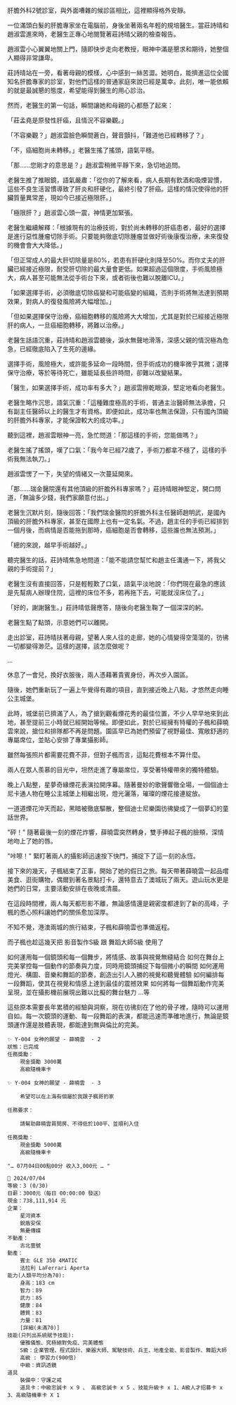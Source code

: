 肝膽外科2號診室，與外面嘈雜的候診區相比，這裡顯得格外安靜。

一位滿頭白髮的肝膽專家坐在電腦前，身後坐著兩名年輕的規培醫生。當莊詩晴和趙淑雲進來時，老醫生正專心地閱覽著莊詩晴父親的檢查報告。

趙淑雲小心翼翼地關上門，隨即快步走向老教授，眼神中滿是懇求和期待，她整個人顯得非常謙卑。

莊詩晴站在一旁，看著母親的模樣，心中感到一絲苦澀。她明白，能擠進這位全國知名肝膽專家的診室，對他們這樣的普通家庭來說已經是萬幸。此刻，唯一能依賴的就是最誠懇的態度，希望能得到醫生的用心診治。

然而，老醫生的第一句話，瞬間讓她和母親的心都懸了起來：

「莊孟堯是原發性肝癌，且情況不容樂觀。」

「不容樂觀？」趙淑雲臉色瞬間蒼白，聲音顫抖，「難道他已經轉移了？」

「不，癌細胞尚未轉移。」老醫生搖了搖頭，語氣平穩。

「那……您剛才的意思是？」趙淑雲稍微平靜下來，急切地追問。

老醫生推了推眼鏡，語氣嚴肅：「從你的了解來看，病人長期有飲酒和吸煙習慣，這些不良生活習慣導致了肝炎和肝硬化，最終引發了肝癌。這樣的情況使得他的肝臟質量異常差，現如今已接近極限肝。」

「極限肝？」趙淑雲心頭一震，神情更加緊張。

老醫生繼續解釋：「根據現有的治療技術，對於尚未轉移的肝癌患者，最好的選擇是進行惡性腫瘤切除手術。只要能夠徹底切除腫瘤並做好術後康復治療，未來復發的機會會大大降低。」

「但正常成人的最大肝切除量是80%，若患有肝硬化則降至50%。而你丈夫的肝臟已經接近極限，耐受肝切除的最大量會更低。如果超過這個限度，手術風險極大，病人甚至可能無法從手術台下來，或者術後也難以脫離ICU。」

「如果選擇手術，必須徹底切除癌變和可能癌變的組織，否則手術將無法達到預期效果，對病人的復發風險將大幅增加。」

「但如果選擇保守治療，癌細胞轉移的風險將大大增加，尤其是對於已經接近極限肝的病人，一旦癌細胞轉移，將難以治療。」

老醫生話語沉重，莊詩晴和趙淑雲聽後，淚水無聲地滑落，深感父親的情況極為危急，已經徹底陷入了生死的邊緣。

選擇手術，風險極大，或許能多延命一段時間，但手術成功的機率微乎其微；選擇保守治療，等於等待死亡，雖能延長些許時間，卻難以改變結果。

「醫生，如果選擇手術，成功率有多大？」趙淑雲擦乾眼淚，堅定地看向老醫生。

老醫生略作沉思，語氣沉重：「這種難度極高的手術，普通主治醫師無法承擔，只有副主任醫師以上的醫生才有資格。即便如此，成功率也無法保證，只有國內頂級的肝膽外科專家，才能保證較大的成功率。」

聽到這裡，趙淑雲眼神一亮，急忙問道：「那這樣的手術，您能做嗎？」

老醫生搖了搖頭，嘆了口氣：「我今年已經72歲了，手術刀都拿不穩了，這樣的手術我無法執刀。」

趙淑雲愣了一下，失望的情緒又一次蔓延開來。

「那……瑞金醫院還有其他頂級的肝膽外科專家嗎？」莊詩晴眼神堅定，開口問道，「無論多少錢，我們家願意付出。」

老醫生沉默片刻，隨後回答：「我們瑞金醫院的肝膽外科主任醫師趙明武，是國內頂級的肝膽外科專家，甚至在國際上也有一定名氣。不過，趙主任的手術已經排到一個月後，而病情是否能拖到那時，癌細胞是否會轉移，這些誰也無法預測。」

「總的來說，越早手術越好。」

聽完醫生的話，莊詩晴焦急地問道：「能不能請您幫忙和趙主任溝通一下，將我父親的手術提前？」

老醫生沒有直接回答，只是輕輕歎了口氣，語氣平淡地說：「你們現在最急的應該是先幫病人辦理住院，這裡的床位不多，若再拖下去，可能就沒床位了。」

「好的，謝謝醫生。」莊詩晴低聲應答，隨後向老醫生鞠了一個深深的躬。

老醫生點了點頭，示意她們可以離開。

走出診室，莊詩晴扶著母親，望著人來人往的走廊，她的心情變得空蕩蕩的，彷彿一切都變得渺茫。這樣的選擇，該怎麼做呢？

...

休息了一會兒，換好衣服後，兩人憑藉著貴賓身份，再次步入園區。

隨後，她們重新玩了一遍上午覺得有趣的項目，直到接近晚上八點，才悠然走向睡公主城堡。

此時，城堡前已擠滿了人，為了搶到觀看煙花秀的最佳位置，不少人早早地來到此地，甚至提前三小時就已經開始等候。即便如此，對於已經擁有特權的子楓和薛曉雲來說，搶位和排隊都不再是問題。園區早已為她們預留了視野最佳、寬敞舒適的專屬席位，並貼心安排了專業攝影師。

雖然每張照片都需要花費不菲，但對子楓而言，這點花費根本不算什麼。

兩人在眾人羨慕的目光中，坦然走進了專屬席位，享受著特權帶來的獨特體驗。

晚上八點整，星夢奇緣煙花表演拉開序幕。隨著曼妙的歌聲響徹全場，一個個迪士尼卡通人物在睡公主城堡上相繼出現，燈光灑落，璀璨的煙花接連綻放。

一道道煙花沖天而起，黑暗被徹底驅散，整個迪士尼樂園彷彿變成了一個夢幻的童話世界。

"砰！" 隨著最後一刻的煙花炸響，薛曉雲突然轉身，雙手捧起子楓的臉頰，深情地吻上了她的唇。

"咔嚓！" 緊盯著兩人的攝影師迅速按下快門，捕捉下了這一刻的永恆。

接下來的幾天，子楓結束了正事，開始了她的假日之旅。每天帶著薛曉雲一起品嚐美食、逛街購物，偶爾到著名景點打卡，還特意去了澳城玩了兩天。遊山玩水更是她們的日常，主要活動安排在夜晚或清晨。

在這段時間裡，兩人每天都形影不離，無論感情還是親密度都達到了新的高峰，子楓的悉心照料讓她們的關係愈加深厚。

不知不覺，港澳兩城的旅行結束，子楓和薛曉雲也準備返程。

而子楓也趁這幾天把 影音製作S級 跟 舞蹈大師S級 使用了

如何運用每一個鏡頭和每一個舞步，將情感、故事與視覺無縫結合
如何在舞台上完美掌控每一個動作的節奏與力度，同時用鏡頭捕捉下每個微小的瞬間
如何運用燈光、構圖、音樂和舞蹈的節奏，創造出引人入勝的視覺和聽覺體驗
如何編排每一段舞蹈，使其在視覺和情感上達到最佳的震撼效果
如何將每一個舞蹈動作完美呈現，並在攝影機前展現出難以比擬的舞台魅力
…等

這些原本需要長年累積的經驗與洞察，現在彷彿刻在了他的骨子裡，隨時可以運用自如。每一次鏡頭的運動、每一段舞蹈的表演，都能迅速而準確地進行，無論是鏡頭運作還是肢體表現，都能達到無與倫比的完美。

```
✨ Y-004 女神的願望 - 薛曉雲  - 2
狀態：已完成
任務獎勵：
    現金獎勵 3000萬
    高級隨機車卡
```

```
✨ Y-004 女神的願望 - 薛曉雲  - 3
    
    希望可以在上海有個屬於我跟子楓哥的家

任務要求：

    請幫助薛曉雲買間房、不得低於100平、並順利入住

任務獎勵：
    現金獎勵 5000萬
    高級隨機車卡
```


`"… 07月04日00點00分 收入3,000元 … "`

```
📰 2024/07/04
等級：3 (0/30)
日薪：3000元（每日 00:00:00 發送）
現金：738,111,914 元
企業：
    星河資本
    銳盾安保
    無憂傳媒
不動產：
    古北壹號
動產：
    賓士 GLE 350 4MATIC
    法拉利 LaFerrari Aperta
能力(人類平均分為70):
    身高：183 cm
    智力：89
    武力：85
    健康：84
    體質：83
    力量：81
    [詳細(未滿70)]
技能(只列出系統賦予技能):
    優雅儀態、究極絕對免疫、完美體態
    S級：企業管理、程式設計、樂器大師、駕駛技術、兵王、地產全能、影音製作、舞蹈大師
    高級 : 學習力(900倍)
    中級：資訊透鏡
道具
    裝備中：守護之戒
    道具卡：中級忠誠卡 x 9 、 高級忠誠卡 x 5 、技能升級卡 x 1、A級人才招募卡 x 3、高級隨機車卡 X 1
```